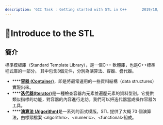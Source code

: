 ```yaml
---
description: 'GCI Task : Getting started with STL in C++       2019/10/24'
---
```


# 🦄Introduce to the STL

## 簡介

標準模板庫（Standard Template Library），是一個C++ 軟體庫，也是C++標準程式庫的一部分。 其中包含3個元件，分別為演算法、容器、疊代器。

* \*\*\*\*[**容器 \(Container\)**](https://ncchen99.gitbook.io/ncc/container)，即是將最常運用的一些資料結構（data structures）實現出來。
* \*\*\*\*[**迭代器\(Iterator\)**](https://ncchen99.gitbook.io/ncc/iterater)是一種檢查容器內元素並遍歷元素的資料型別。它提供類似指標的功能，對容器的內容進行走訪。我們可以把迭代器當成操作容器ㄉ工具。
* \*\*\*\*[**演算法 \(Algorithm\)**](https://ncchen99.gitbook.io/ncc/algorithm)是一系列的函式模版。STL 提供了大概 70 個演算法，由標頭檔案 &lt;algorithm&gt;、&lt;numeric&gt;、&lt;functional&gt;組成。

 

 



